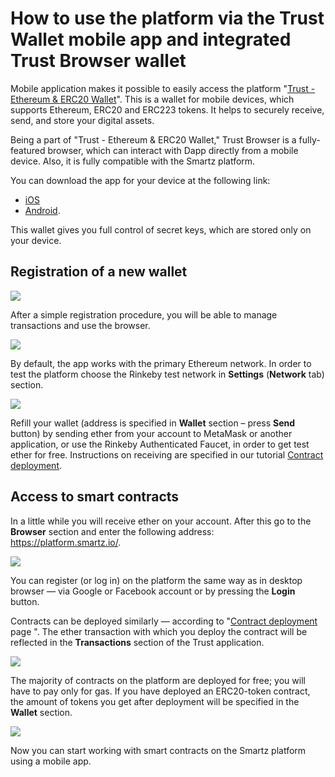 # How to use the platform via the Trust Wallet mobile app and integrated Trust Browser wallet

Mobile application makes it possible to easily access the platform "[Trust - Ethereum & ERC20 Wallet](https://trustwalletapp.com/)". This is a wallet for mobile devices, which supports Ethereum, ERC20 and ERC223 tokens. It helps to securely receive, send, and store your digital assets. 

Being a part of "Trust - Ethereum & ERC20 Wallet," Trust Browser is a fully-featured browser, which can interact with Dapp directly from a mobile device. Also, it is fully compatible with the Smartz platform.

You can download the app for your device at the following link:

* [iOS](https://itunes.apple.com/us/app/trust-ethereum-wallet/id1288339409)
* [Android](https://play.google.com/store/apps/details?id=com.wallet.crypto.trustapp).

This wallet gives you full control of secret keys, which are stored only on your device.

## Registration of a new wallet

![](/uploads/trust-wallet/trust1.jpg)

After a simple registration procedure, you will be able to manage transactions and use the browser.

![](/uploads/trust-wallet/trust-2.jpg)

By default, the app works with the primary Ethereum network. In order to test the platform choose the Rinkeby test network in **Settings** (**Network** tab) section.

![](/uploads/trust-wallet/trust-3.jpg)

Refill your wallet (address is specified in **Wallet** section – press **Send** button) by sending ether from your account to MetaMask or another application, or use the Rinkeby Authenticated Faucet, in order to get test ether for free. Instructions on receiving are specified in our tutorial [Contract deployment](https://wiki.smartz.io/en/simple-ico). 

## Access to smart contracts

In a little while you will receive ether on your account. After this go to the **Browser** section and enter the following address: https://platform.smartz.io/.

![](/uploads/trust-wallet/trust-4.jpg)

You can register (or log in) on the platform the same way as in desktop browser — via Google or Facebook account or by pressing the **Login** button.

Contracts can be deployed similarly — according to "[Contract deployment](https://wiki.smartz.io/en/simple-ico) page ". The ether transaction with which you deploy the contract will be reflected in the **Transactions** section of the Trust application.

![](/uploads/trust-wallet/trust-5.jpg)

The majority of contracts on the platform are deployed for free; you will have to pay only for gas. If you have deployed an ERC20-token contract, the amount of tokens you get after deployment will be specified in the **Wallet** section.

![](/uploads/trust-wallet/trust-6.jpg)

Now you can start working with smart contracts on the Smartz platform using a mobile app.
